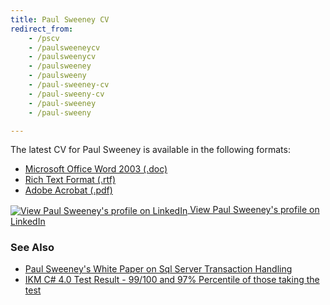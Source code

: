 ```yaml
---
title: Paul Sweeney CV
redirect_from:
    - /pscv
    - /paulsweeneycv
    - /paulsweenycv
    - /paulsweeney
    - /paulsweeny
    - /paul-sweeney-cv
    - /paul-sweeny-cv
    - /paul-sweeney
    - /paul-sweeny

---
```


The latest CV for Paul Sweeney is available in the following formats:

* [Microsoft Office Word 2003 (.doc)]({{site.url}}/files/PaulSweeneyCV.doc)
* [Rich Text Format (.rtf)]({{site.url}}/files/PaulSweeneyCV.rtf)
* [Adobe Acrobat (.pdf)]({{site.url}}/files/PaulSweeneyCV.pdf)

<a href="https://uk.linkedin.com/in/paulsweeneycv" target="_blank"><img alt="View Paul Sweeney's profile on LinkedIn" src="{{site.url}}/assets/img/lilogo.gif" style="vertical-align: middle;"> View Paul Sweeney's profile on LinkedIn</a>

### See Also

* [Paul Sweeney's White Paper on Sql Server Transaction Handling]({{site.url}}/paul-sweeney-cv/sql-white-paper)
* [IKM C# 4.0 Test Result - 99/100 and 97% Percentile of those taking the test]({{site.url}}/files/IKMTestResult.pdf)
